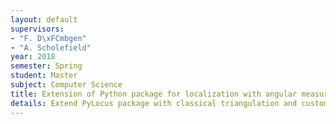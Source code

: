 ```yaml
---
layout: default
supervisors:
- "F. D\xFCmbgen"
- "A. Scholefield"
year: 2018
semester: Spring
student: Master
subject: Computer Science
title: Extension of Python package for localization with angular measurements
details: Extend PyLocus package with classical triangulation and custom angle-based localization algorithms
---
```


